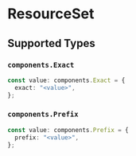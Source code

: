 # ResourceSet


## Supported Types

### `components.Exact`

```typescript
const value: components.Exact = {
  exact: "<value>",
};
```

### `components.Prefix`

```typescript
const value: components.Prefix = {
  prefix: "<value>",
};
```

